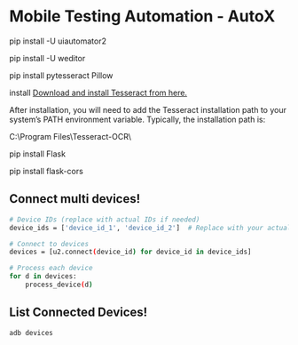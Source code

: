 # Mobile Testing Automation - AutoX

pip install -U uiautomator2

pip install -U weditor

pip install pytesseract Pillow

install [Download and install Tesseract from here.](https://github.com/UB-Mannheim/tesseract/wiki)

After installation, you will need to add the Tesseract installation path to your system’s PATH environment variable. Typically, the installation path is:

C:\Program Files\Tesseract-OCR\

pip install Flask

pip install flask-cors


## Connect multi devices!
```sh
# Device IDs (replace with actual IDs if needed)
device_ids = ['device_id_1', 'device_id_2']  # Replace with your actual device IDs

# Connect to devices
devices = [u2.connect(device_id) for device_id in device_ids]

# Process each device
for d in devices:
    process_device(d)
```

## List Connected Devices!
```sh
adb devices
```